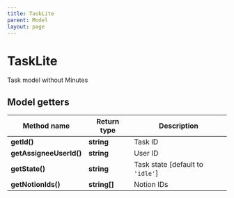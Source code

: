 ```yaml
---
title: TaskLite
parent: Model
layout: page
---
```


# TaskLite

Task model without Minutes

## Model getters

Method name | Return type | Description
------------ | ------------- | -------------
**getId()** | **string** | Task ID
**getAssigneeUserId()** | **string** | User ID
**getState()** | **string** | Task state [default to `'idle'`]
**getNotionIds()** | **string[]** | Notion IDs

